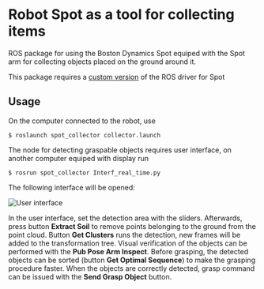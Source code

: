 # Robot Spot as a tool for collecting items
ROS package for using the Boston Dynamics Spot equiped with the Spot arm for collecting objects placed on the ground around it.

This package requires a [custom version](https://github.com/ctu-vras/spot_ros/tree/dev) of the ROS driver for Spot

## Usage
On the computer connected to the robot, use

```console
$ roslaunch spot_collector collector.launch
```

The node for detecting graspable objects requires user interface, on another computer equiped with display run

```console
$ rosrun spot_collector Interf_real_time.py
```

The following interface will be opened:

![User interface](https://github.com/ctu-vras/spot_collector/assets/127795959/2b07b3fc-2551-45b5-8f9a-6a2d79128775)

In the user interface, set the detection area with the sliders. Afterwards, press button **Extract Soil** to remove points belonging to the ground from the point cloud. Button **Get Clusters** runs the detection, new frames will be added to the transformation tree. Visual verification of the objects can be performed with the **Pub Pose Arm Inspect**. Before grasping, the detected objects can be sorted (button **Get Optimal Sequence**) to make the grasping procedure faster. When the objects are correctly detected, grasp command can be issued with the **Send Grasp Object** button.
